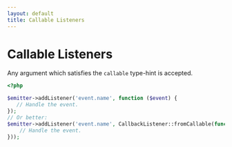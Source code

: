 ```yaml
---
layout: default
title: Callable Listeners
---
```


# Callable Listeners

Any argument which satisfies the `callable` type-hint is accepted.

~~~ php
<?php

$emitter->addListener('event.name', function ($event) {
   // Handle the event.
});
// Or better:
$emitter->addListener('event.name', CallbackListener::fromCallable(function () {
    // Handle the event.
}));
~~~
